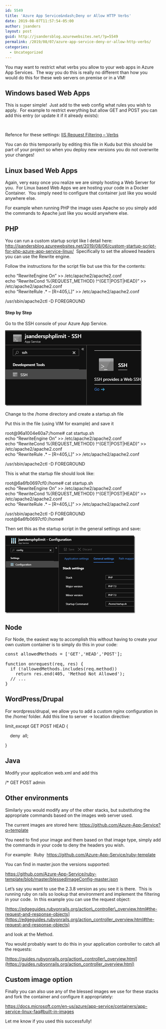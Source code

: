 ```yaml
---
id: 5549
title: 'Azure App Service&ndash;Deny or Allow HTTP Verbs'
date: 2019-08-07T11:57:54-05:00
author: jsanders
layout: post
guid: http://jsandersblog.azurewebsites.net/?p=5549
permalink: /2019/08/07/azure-app-service-deny-or-allow-http-verbs/
categories:
  - Uncategorized
---
```

You may want to restrict what verbs you allow to your web apps in Azure App Services.&nbsp; The way you do this is really no different than how you would do this for these web servers on premise or in a VM!

## Windows based Web Apps

This is super simple!&nbsp; Just add to the web config what rules you wish to apply.&nbsp; For example to restrict everything but allow GET and POST you can add this entry (or update it if it already exists):

<configuration>  
&nbsp;&nbsp;&nbsp;&nbsp;&nbsp; <system.webServer>  
&nbsp;&nbsp;&nbsp;&nbsp;&nbsp;&nbsp; <security>  
&nbsp;&nbsp;&nbsp;&nbsp;&nbsp;&nbsp;&nbsp;&nbsp;&nbsp; <requestFiltering>  
&nbsp;&nbsp;&nbsp;&nbsp;&nbsp;&nbsp;&nbsp;&nbsp;&nbsp;&nbsp;&nbsp;&nbsp; <verbs allowUnlisted=&#8221;false&#8221;>  
&nbsp;&nbsp;&nbsp;&nbsp;&nbsp;&nbsp;&nbsp;&nbsp;&nbsp;&nbsp;&nbsp;&nbsp;&nbsp;&nbsp;&nbsp; <add verb=&#8221;GET&#8221; allowed=&#8221;true&#8221; />  
&nbsp;&nbsp;&nbsp;&nbsp;&nbsp;&nbsp;&nbsp;&nbsp;&nbsp;&nbsp;&nbsp;&nbsp;&nbsp;&nbsp;&nbsp; <add verb=&#8221;POST&#8221; allowed=&#8221;true&#8221; />  
&nbsp;&nbsp;&nbsp;&nbsp;&nbsp;&nbsp;&nbsp;&nbsp;&nbsp;&nbsp;&nbsp;&nbsp;&nbsp;&nbsp;&nbsp; <add verb=&#8221;HEAD&#8221; allowed=&#8221;true&#8221; />  
&nbsp;&nbsp;&nbsp;&nbsp;&nbsp;&nbsp;&nbsp;&nbsp;&nbsp;&nbsp;&nbsp;&nbsp; </verbs>  
&nbsp;&nbsp;&nbsp;&nbsp;&nbsp;&nbsp;&nbsp;&nbsp;&nbsp; </requestFiltering>  
&nbsp;&nbsp;&nbsp;&nbsp;&nbsp;&nbsp; </security>  
&nbsp;&nbsp;&nbsp; </system.webServer>

Refence for these settings: <a href="https://docs.microsoft.com/en-us/iis/configuration/system.webserver/security/requestfiltering/verbs/index#configuration" target="_blank" rel="noopener noreferrer">IIS Request Filtering &#8211; Verbs <verbs></a>

You can do this temporarily by editing this file in Kudu but this should be part of your project so when you deploy new versions you do not overwrite your changes!

## Linux based Web Apps

Again, very easy once you realize we are simply hosting a Web Server for you.&nbsp; For Linux based Web Apps we are hosting your code in a Docker Container.&nbsp; You simply need to configure that container just like you would anywhere else.

For example when running PHP the image uses Apache so you simply add the commands to Apache just like you would anywhere else.



## PHP 

You can run a custom startup script like I detail here: <http://jsandersblog.azurewebsites.net/2019/08/06/custom-startup-script-for-php-azure-app-service-linux/>&nbsp; Specifically to set the allowed headers you can use the Rewrite engine.

Follow the instructions for the script file but use this for the contents:

echo &#8220;RewriteEngine On&#8221; >> /etc/apache2/apache2.conf  
echo &#8220;RewriteCond %{REQUEST_METHOD} !^(GET|POST|HEAD)&#8221; >> /etc/apache2/apache2.conf  
echo &#8220;RewriteRule .* &#8211; [R=405,L]&#8221; >> /etc/apache2/apache2.conf

/usr/sbin/apache2ctl -D FOREGROUND

#### <font style="font-weight: bold;">Step by Step</font>

Go to the SSH console of your Azure App Service.

[<img loading="lazy" width="443" height="244" title="image" style="display: inline; background-image: none;" alt="image" src="/assets/images/2019/08/image_thumb.png" border="0" />](/assets/images/2019/08/image.png)

Change to the /home directory and create a startup.sh file

Put this in the file (using VIM for example) and save it

root@96a1004e60a7:/home# cat startup.sh  
echo &#8220;RewriteEngine On&#8221; >> /etc/apache2/apache2.conf  
echo &#8220;RewriteCond %{REQUEST_METHOD} !^(GET|POST|HEAD)&#8221; >> /etc/apache2/apache2.conf  
echo &#8220;RewriteRule .* &#8211; [R=405,L]&#8221; >> /etc/apache2/apache2.conf

/usr/sbin/apache2ctl -D FOREGROUND

This is what the startup file should look like:

root@6a6fb0697cf0:/home# cat startup.sh  
echo &#8220;RewriteEngine On&#8221; >> /etc/apache2/apache2.conf  
echo &#8220;RewriteCond %{REQUEST_METHOD} !^(GET|POST|HEAD)&#8221; >> /etc/apache2/apache2.conf  
echo &#8220;RewriteRule .* &#8211; [R=405,L]&#8221; >> /etc/apache2/apache2.conf

/usr/sbin/apache2ctl -D FOREGROUND  
root@6a6fb0697cf0:/home#



Then set this as the startup script in the general settings and save:

[<img loading="lazy" width="421" height="251" title="image" style="display: inline; background-image: none;" alt="image" src="/assets/images/2019/08/image_thumb-1.png" border="0" />](/assets/images/2019/08/image-1.png)



## Node

For Node, the easiest way to accomplish this without having to create your own custom container is to simply do this in your code:



<pre>const allowedMethods = ['GET','HEAD','POST'];

function onrequest(req, res) {
  if (!allowedMethods.includes(req.method))
    return res.end(405, 'Method Not Allowed');
  // ...
}</pre>



## 

## WordPress/Drupal



For wordpress/drupal, we allow you to add a custom nginx configuration in the /home/ folder. Add this line to server -> location directive: 

limit_except GET POST HEAD {

&nbsp;&nbsp;&nbsp; deny&nbsp; all;

}

## Java

Modify your application web.xml and add this

<security-constraint>  
<web-resource-collection>  
<url-pattern>/*</url-pattern>  
<http-method>GET</http-method>  
<http-method>POST</http-method>  
</web-resource-collection>  
<auth-constraint>  
<role-name>admin</role-name>  
</auth-constraint>  
</security-constraint>



## 

## Other environments

Similarly you would modify any of the other stacks, but substituting the appropriate commands based on the images web server used.

The current images are stored here: <https://github.com/Azure-App-Service?q=template>

You need to find your image and them based on that image type, simply add the commands in your code to deny the headers you wish.

For example:&nbsp; Ruby&nbsp; <https://github.com/Azure-App-Service/ruby-template>

You can find in master.json the versions supported:

<https://github.com/Azure-App-Service/ruby-template/blob/master/blessedImageConfig-master.json>



Let’s say you want to use the 2.3.8 version as you see it is there.&nbsp; This is running ruby on rails so lookup that environment and implement the filtering in your code.&nbsp; In this example you can use the request object:

[https://edgeguides.rubyonrails.org/action\_controller\_overview.html#the-request-and-response-objects](https://edgeguides.rubyonrails.org/action_controller_overview.html#the-request-and-response-objects)

and look at the Method.

You would probably want to do this in your application controller to catch all the requests:

[https://guides.rubyonrails.org/action\_controller\_overview.html](https://guides.rubyonrails.org/action_controller_overview.html)





## Custom image option

Finally you can also use any of the blessed images we use for these stacks and fork the container and configure it appropriately:

<https://docs.microsoft.com/en-us/azure/app-service/containers/app-service-linux-faq#built-in-images>





Let me know if you used this successfully!